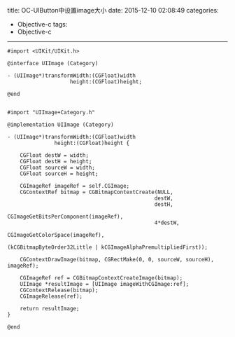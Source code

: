 title: OC-UIButton中设置image大小
date: 2015-12-10 02:08:49
categories: 
- Objective-c
tags: 
- Objective-c
---

	#import <UIKit/UIKit.h>

	@interface UIImage (Category)

	- (UIImage*)transformWidth:(CGFloat)width
	                    height:(CGFloat)height;

	@end
	
	
	#import "UIImage+Category.h"

	@implementation UIImage (Category)

	- (UIImage*)transformWidth:(CGFloat)width
	               height:(CGFloat)height {
	    
		CGFloat destW = width;
		CGFloat destH = height;
		CGFloat sourceW = width;
		CGFloat sourceH = height;
		    
		CGImageRef imageRef = self.CGImage;
		CGContextRef bitmap = CGBitmapContextCreate(NULL,
		                                           destW,
		                                           destH,
		                                           CGImageGetBitsPerComponent(imageRef),
		                                           4*destW,
		                                           CGImageGetColorSpace(imageRef),
		                                           (kCGBitmapByteOrder32Little | kCGImageAlphaPremultipliedFirst));
		    
		CGContextDrawImage(bitmap, CGRectMake(0, 0, sourceW, sourceH), imageRef);
		    
		CGImageRef ref = CGBitmapContextCreateImage(bitmap);
		UIImage *resultImage = [UIImage imageWithCGImage:ref];
		CGContextRelease(bitmap);
		CGImageRelease(ref);
		    
		return resultImage;
	}

	@end


